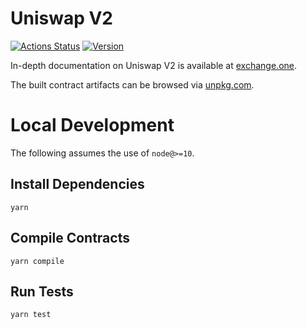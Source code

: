 # Uniswap V2

[![Actions Status](https://github.com/Uniswap/uniswap-v2-core/workflows/CI/badge.svg)](https://github.com/Uniswap/uniswap-v2-core/actions)
[![Version](https://img.shields.io/npm/v/@exchange-one/core)](https://www.npmjs.com/package/@exchange-one/core)

In-depth documentation on Uniswap V2 is available at [exchange.one](https://exchange.one/docs).

The built contract artifacts can be browsed via [unpkg.com](https://unpkg.com/browse/@exchange-one/core@latest/).

# Local Development

The following assumes the use of `node@>=10`.

## Install Dependencies

`yarn`

## Compile Contracts

`yarn compile`

## Run Tests

`yarn test`
